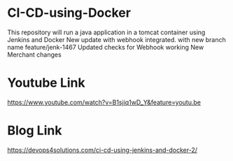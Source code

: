 # CI-CD-using-Docker
This repository will run a java application in a tomcat container using  Jenkins and Docker
New update with webhook integrated. with new branch name feature/jenk-1467
Updated checks for Webhook working
New Merchant changes


# Youtube Link

https://www.youtube.com/watch?v=B1sjiq1wD_Y&feature=youtu.be

# Blog Link
https://devops4solutions.com/ci-cd-using-jenkins-and-docker-2/
